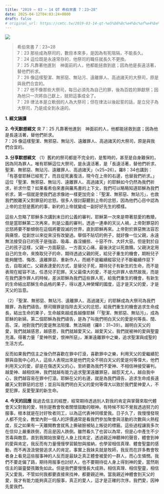 ```yaml
---
title: "2019 – 03 – 14 QT 希伯來書 7：23~28"
date: 2025-04-12T04:03:24+0800
draft: false
# original_url: https://cmtc.tw/2019-03-14-qt-%e5%b8%8c%e4%bc%af%e4%be%86%e6%9b%b8-7%ef%bc%9a2328
---
```


![](/images/qt.jpg)
> 希伯來書 7：23\~28  
> 7：23 那些成為祭司的，數目本來多，是因為有死阻隔，不能長久。  
> 7：24 這位既是永遠常存的，他祭司的職任就長久不更換。  
> 7：25 凡靠著他進到　神面前的人，他都能拯救到底；因為他是長遠活著，替他們祈求。  
> 7：26 像這樣聖潔、無邪惡、無玷污、遠離罪人、高過諸天的大祭司，原是與我們合宜的。  
> 7：27 他不像那些大祭司，每日必須先為自己的罪，後為百姓的罪獻祭；因為他只一次將自己獻上，就把這事成全了。  
> 7：28 律法本是立軟弱的人為大祭司；但在律法以後起誓的話，是立兒子為大祭司，乃是成全到永遠的。

**1. 經文誦讀**

**2.  今天默想經文**
來 7：25 凡靠著他進到　神面前的人，他都能拯救到底；因為他是長遠活著，替他們祈求。  
7：26 像這樣聖潔、無邪惡、無玷污、遠離罪人、高過諸天的大祭司，原是與我們合宜的。

**3. 分享默想經文**
（1）舊約的祭司都是不完全的，是暫時的，甚至是自身難保的，因為同為罪人。唯有耶穌這位大祭司，是永遠活著，是「長遠活著，替他們祈求、聖潔、無邪惡、無玷污、遠離罪人、高過諸天」（v25\~26）。羅8：34也講到：「有基督耶穌已經死了，而且從死裏復活，現今在上帝的右邊，也替我們祈求。」這位「聖潔、無邪惡、無玷污、遠離罪人、高過諸天」的耶穌如今仍然為我們祈求，祈求什麼？如果看希伯來書與羅馬書的上下文，我們可以略略知道耶穌為我們祈求，第一個就是使我們追求像祂一樣更加完全：「聖潔、無邪惡、無玷污」，也救我們脫離天父對罪惡的忿怒。很多人很討厭聽到上帝的忿怒，因為他們心目中認為上帝的忿怒是舊約的事，新約的上帝就變成一副好好先生的模樣。

這些人忽略了耶穌多次講到末日的公義的審判，耶穌第一次來是帶著慈愛的教贖，但是當耶穌第二次再來，則是公義的審判，透過一連串的天災人禍，上帝對罪惡的忿怒將要不斷傾倒在這個將要毀滅的世界，直到耶穌再來。上帝對於罪惡無法容忍與痛恨，從創世以來從來沒有改變過。舉個不貼切的例子，就好像一位父親，永遠無法接受自已的孩子是強盜、吸毒、姦淫擄掠、十惡不作、大奸大惡。但是對於自己的孩子這樣，父親一方面厭惡，一方面又心痛，最後決定以死救贖。父親決定用自己的生命，來換取兒子的命，期待透過父親的死，給兒子重生的機會，期盼兒子能夠醒悟、悔改、遠離罪惡、重新作人，而絕不是繼續縱容兒子不斷繼續作惡下去，自取滅亡。父親表達愛的方式，是替兒子死，期待兒子有新生的生命，而不是表現在縱容不法，任憑兒子犯罪。天父最偉大的愛，不是允許罪人依然故我，而是在我們還作罪人的時候，差派耶穌為我們這些罪人死，給我們重生的機會，有新生的生命結出耶穌生命品格的果子，得以進入神榮耀的國度，這才是天父的愛，才是天父的旨意。

（2）「聖潔、無邪惡、無玷污、遠離罪人、高過諸天」的耶穌成為大祭司為我們贖罪，為我們禱告。祭司贖罪是指除去天父的忿怒，給我們重生的機會追求生命成長，結出生命的果子，生命越來越成長越像耶穌「「聖潔、無邪惡、無玷污」，成為耶穌的新婦。第二個耶穌為我們禱告，是為了叫我們明白天父的愛是何等長、闊、高、深，祂對我們的愛是無法阻擋、無法隔絕（羅8：31\~39）。越明白天父的愛，我們就越感恩，越感恩，我們就越愛天父。越愛天父，我們就被神的愛與聖靈充滿，得著力量「愛神所愛，恨神所惡」，漸漸遠離罪中之樂，追求聖潔與成聖的生活方式。

反而如果我們信主之後仍然喜歡在罪中打滾，喜歡罪中之樂，利用天父的愛繼續犯罪與自我中心的人，這些人表現出來是他們完全不明白天父的愛是何等偉大，他們利用天父的愛，卻是在傷透天父的心，至終要為我們不愛神、不相信神接受審判。越愛神、越相信神，我們就越有能力追求聖潔遠離罪惡，越怨天尤人，越自我中心，我們越容易在罪中打滾。耶穌在父的右邊，就是為我們禱告，追求生命成長遠離天父對罪惡的忿怒；並且叫我們明白天父的愛何等偉大以致於我們愛神愛人，不愛犯罪，反愛聖潔的新生命。

**4. 今天的回應**
我過去信主的經歷，經常期待透過別人對我的肯定與掌聲來取代體會天父對我的愛，特別是教會牧者關懷鼓勵的眼神。有時候不知不覺我透過努力的服事，根本就是在討好牧者同工，以為這代表神同樣愛我。日子久了，我慢慢發現人都不完全，教堂內對一個人的評價通常是看我們參加聚會與活動的次數與火熱程度，反之如果有一天離開教會就馬上撕破臉被貼上叛徒的標籤。這些過程讓我多次在信仰上嚴重跌倒，而且是因人跌倒。雖然看久了也習以為常，但是心中產生不少苦毒與敵意。直到我開始放棄在人身上找肯定，透過親近神聽神的聲音，體會到神的愛與肯定，我反而有力量慢慢學習饒恕與接納，也學習相信真理、體會聖靈的感動，而不再汲汲營營追求人的肯定。事實上我妹夫就是牧師，我反而在許多教會牧者身上看見這些服事神的人反而是最缺乏真正體會被愛的一群人，而心生憐憫。我們不要走偏了路，期待用服事也討好人，也不要期待從人身上得到神的愛，當然剛信主的屬靈嬰孩難免如此。但是我們要慢慢長大成熟，相信真理、相信聖靈，相信天父愛我，不管如何我都要直接來找神，都要親近神。當我親近神體會到天父的愛，我才有能力能夠真正的服事，真正的愛人，這才是正確的次序。我們愛，因神先愛我們。
